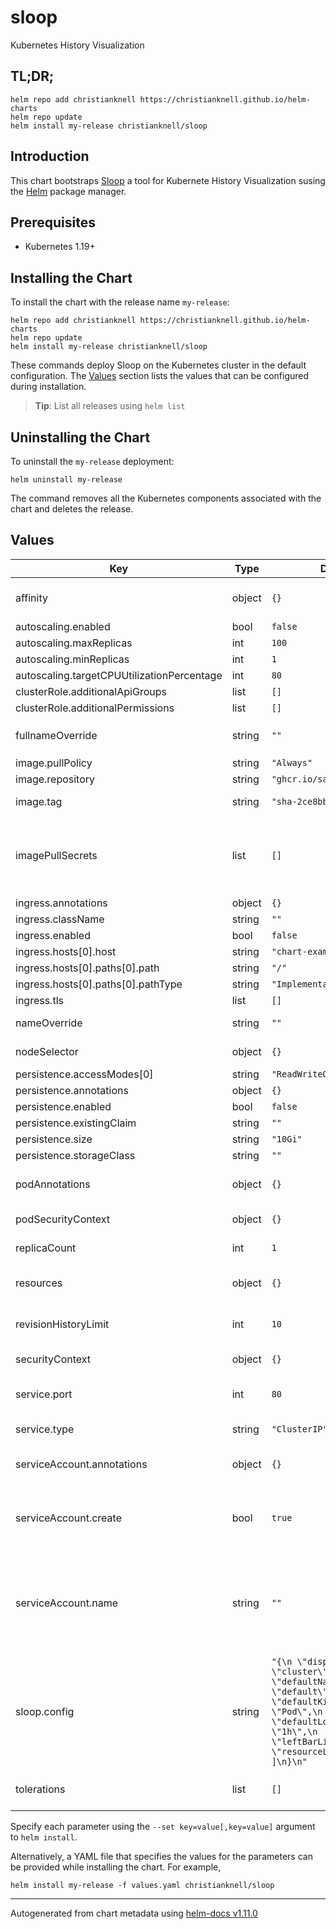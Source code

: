 # sloop

Kubernetes History Visualization

## TL;DR;

```console
helm repo add christianknell https://christianknell.github.io/helm-charts
helm repo update
helm install my-release christianknell/sloop
```

## Introduction

This chart bootstraps [Sloop](https://github.com/salesforce/sloop) a tool for Kubernete History Visualization susing the [Helm](https://helm.sh) package manager.

## Prerequisites

- Kubernetes 1.19+

## Installing the Chart

To install the chart with the release name `my-release`:

```console
helm repo add christianknell https://christianknell.github.io/helm-charts
helm repo update
helm install my-release christianknell/sloop
```

These commands deploy Sloop on the Kubernetes cluster in the default configuration. The [Values](#values) section lists the values that can be configured during installation.

> **Tip**: List all releases using `helm list`

## Uninstalling the Chart

To uninstall the `my-release` deployment:

```console
helm uninstall my-release
```

The command removes all the Kubernetes components associated with the chart and deletes the release.

## Values

| Key                                        | Type   | Default                                                                                                                                                                                             | Description                                                                                                            |
| ------------------------------------------ | ------ | --------------------------------------------------------------------------------------------------------------------------------------------------------------------------------------------------- | ---------------------------------------------------------------------------------------------------------------------- |
| affinity                                   | object | `{}`                                                                                                                                                                                                | Affinity settings for pod assignment                                                                                   |
| autoscaling.enabled                        | bool   | `false`                                                                                                                                                                                             |                                                                                                                        |
| autoscaling.maxReplicas                    | int    | `100`                                                                                                                                                                                               |                                                                                                                        |
| autoscaling.minReplicas                    | int    | `1`                                                                                                                                                                                                 |                                                                                                                        |
| autoscaling.targetCPUUtilizationPercentage | int    | `80`                                                                                                                                                                                                |                                                                                                                        |
| clusterRole.additionalApiGroups            | list   | `[]`                                                                                                                                                                                                |                                                                                                                        |
| clusterRole.additionalPermissions          | list   | `[]`                                                                                                                                                                                                |                                                                                                                        |
| fullnameOverride                           | string | `""`                                                                                                                                                                                                | String to fully override `"sloop.fullname"`                                                                            |
| image.pullPolicy                           | string | `"Always"`                                                                                                                                                                                          | image pull policy                                                                                                      |
| image.repository                           | string | `"ghcr.io/salesforce/sloop"`                                                                                                                                                                        | image repository                                                                                                       |
| image.tag                                  | string | `"sha-2ce8bbe"`                                                                                                                                                                                     | Overrides the image tag                                                                                                |
| imagePullSecrets                           | list   | `[]`                                                                                                                                                                                                | If defined, uses a Secret to pull an image from a private Docker registry or repository.                               |
| ingress.annotations                        | object | `{}`                                                                                                                                                                                                |                                                                                                                        |
| ingress.className                          | string | `""`                                                                                                                                                                                                |                                                                                                                        |
| ingress.enabled                            | bool   | `false`                                                                                                                                                                                             |                                                                                                                        |
| ingress.hosts[0].host                      | string | `"chart-example.local"`                                                                                                                                                                             |                                                                                                                        |
| ingress.hosts[0].paths[0].path             | string | `"/"`                                                                                                                                                                                               |                                                                                                                        |
| ingress.hosts[0].paths[0].pathType         | string | `"ImplementationSpecific"`                                                                                                                                                                          |                                                                                                                        |
| ingress.tls                                | list   | `[]`                                                                                                                                                                                                |                                                                                                                        |
| nameOverride                               | string | `""`                                                                                                                                                                                                | Provide a name in place of `sloop`                                                                                     |
| nodeSelector                               | object | `{}`                                                                                                                                                                                                | Node labels for pod assignment                                                                                         |
| persistence.accessModes[0]                 | string | `"ReadWriteOnce"`                                                                                                                                                                                   |                                                                                                                        |
| persistence.annotations                    | object | `{}`                                                                                                                                                                                                |                                                                                                                        |
| persistence.enabled                        | bool   | `false`                                                                                                                                                                                             |                                                                                                                        |
| persistence.existingClaim                  | string | `""`                                                                                                                                                                                                |                                                                                                                        |
| persistence.size                           | string | `"10Gi"`                                                                                                                                                                                            |                                                                                                                        |
| persistence.storageClass                   | string | `""`                                                                                                                                                                                                |                                                                                                                        |
| podAnnotations                             | object | `{}`                                                                                                                                                                                                | Annotations to be added to exporter pods                                                                               |
| podSecurityContext                         | object | `{}`                                                                                                                                                                                                | pod-level security context                                                                                             |
| replicaCount                               | int    | `1`                                                                                                                                                                                                 | Number of replicas                                                                                                     |
| resources                                  | object | `{}`                                                                                                                                                                                                | Resource limits and requests for the pods.                                                                             |
| revisionHistoryLimit                       | int    | `10`                                                                                                                                                                                                | The number of old ReplicaSets to retain                                                                                |
| securityContext                            | object | `{}`                                                                                                                                                                                                | container-level security context                                                                                       |
| service.port                               | int    | `80`                                                                                                                                                                                                | Kubernetes port where service is exposed                                                                               |
| service.type                               | string | `"ClusterIP"`                                                                                                                                                                                       | Kubernetes service type                                                                                                |
| serviceAccount.annotations                 | object | `{}`                                                                                                                                                                                                | Annotations to add to the service account                                                                              |
| serviceAccount.create                      | bool   | `true`                                                                                                                                                                                              | Specifies whether a service account should be created                                                                  |
| serviceAccount.name                        | string | `""`                                                                                                                                                                                                | The name of the service account to use. If not set and create is true, a name is generated using the fullname template |
| sloop.config                               | string | `"{\n \"displayContext\": \"cluster\",\n \"defaultNamespace\": \"default\",\n \"defaultKind\": \"Pod\",\n \"defaultLookback\": \"1h\",\n \"leftBarLinks\": [\n ],\n \"resourceLinks\": [\n ]\n}\n"` |                                                                                                                        |
| tolerations                                | list   | `[]`                                                                                                                                                                                                | Toleration labels for pod assignment                                                                                   |

Specify each parameter using the `--set key=value[,key=value]` argument to `helm install`.

Alternatively, a YAML file that specifies the values for the parameters can be provided while installing the chart. For example,

```console
helm install my-release -f values.yaml christianknell/sloop
```

---

Autogenerated from chart metadata using [helm-docs v1.11.0](https://github.com/norwoodj/helm-docs/releases/v1.11.0)
